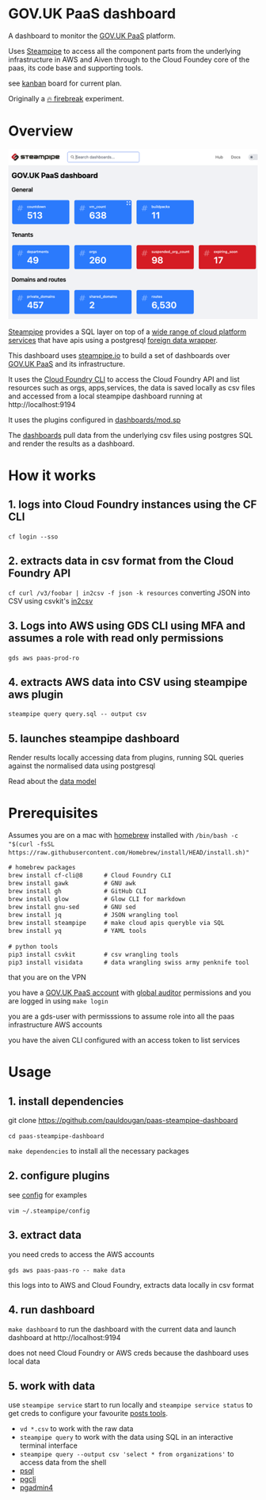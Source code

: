 
# GOV.UK PaaS dashboard

A dashboard to monitor the [GOV.UK PaaS](https://cloud.service.gov.uk) platform.

Uses [Steampipe](https://steampipe.io/) to access all the component parts from the underlying infrastructure in AWS and Aiven through to the Cloud Foundey core of the paas, its code base and supporting tools.
 

see [kanban](https://github.com/pauldougan/paas-steampipe-dashboard/projects/1) board for current plan.

Originally a [:fire: firebreak](https://insidegovuk.blog.gov.uk/2018/05/03/firebreaks-on-gov-uk/) experiment.

# Overview

![screenshot of the dashboard](docs/screenshot.png)

[Steampipe](https://steampipe.io) provides a SQL layer on top of a [wide range of cloud platform services](https://hub.steampipe.io/plugins) that have apis using a postgresql [foreign data wrapper](https://github.com/turbot/steampipe-postgres-fdw). 

This dashboard uses [steampipe.io](https://steampipe.io) to build a set of dashboards over [GOV.UK PaaS](https://cloud.service.gov.uk) and its infrastructure.

It uses the [Cloud Foundry CLI](https://github.com/cloudfoundry/cli) to access the Cloud Foundry API and list resources such as orgs, apps,services, 
the data is saved locally as csv files and accessed from a local steampipe dashboard running at http://localhost:9194

It uses the plugins configured in [dashboards/mod.sp](dashboards/mod.sp)

The [dashboards](/dashboards) pull data from the underlying csv files using postgres SQL and render the results as a dashboard.

# How it works

## 1. logs into Cloud Foundry instances using the CF CLI 

`cf login --sso`

## 2. extracts data in csv format from the Cloud Foundry API 


`cf curl /v3/foobar | in2csv -f json -k resources` converting JSON into CSV using csvkit's [in2csv](https://csvkit.readthedocs.io/en/latest/scripts/in2csv.html)

## 3. Logs into AWS using GDS CLI using MFA and assumes a role with read only permissions 

`gds aws paas-prod-ro`

## 4. extracts AWS data into CSV using steampipe aws plugin

`steampipe query query.sql -- output csv`

## 5. launches steampipe dashboard

Render results locally accessing data from plugins, running SQL queries against the normalised data using postgresql

Read about the [data model](docs/datamodel.md)

# Prerequisites

Assumes you are on a mac with [homebrew](https://brew.sh) installed with `/bin/bash -c "$(curl -fsSL https://raw.githubusercontent.com/Homebrew/install/HEAD/install.sh)"`

```
# homebrew packages
brew install cf-cli@8      # Cloud Foundry CLI
brew install gawk          # GNU awk
brew install gh            # GitHub CLI
brew install glow          # Glow CLI for markdown 
brew install gnu-sed       # GNU sed
brew install jq            # JSON wrangling tool
brew install steampipe     # make cloud apis queryble via SQL 
brew install yq            # YAML tools

# python tools
pip3 install csvkit        # csv wrangling tools
pip3 install visidata      # data wrangling swiss army penknife tool
```
that you are on the VPN 

you have a [GOV.UK PaaS account](https://cloud.service.gov.uk) with [global auditor](https://docs.cloudfoundry.org/concepts/roles.html#permissions) permissions and you are logged in using `make login`

you are a gds-user with permisssions to assume role into all the paas infrastructure AWS accounts

you have the aiven CLI configured with an access token to list services  


# Usage

## 1. install dependencies

git clone https://pgithub.com/pauldougan/paas-steampipe-dashboard

`cd paas-steampipe-dashboard`

`make dependencies` to install all the necessary packages                       

## 2. configure plugins

see [config](config) for examples

`vim ~/.steampipe/config`

## 3. extract data

you need creds to access the AWS accounts

`gds aws paas-paas-ro -- make data`

this logs into to AWS and Cloud Foundry, extracts data locally in csv format 

## 4. run dashboard 
  
`make dashboard` to run the dashboard with the current data and launch dashboard at http://localhost:9194

does not need Cloud Foundry or AWS creds because the dashboard uses local data

## 5. work with data

use `steampipe service` start to run locally and `steampipe service status` to get creds to configure your favourite [posts tools](https://github.com/dhamaniasad/awesome-postgres#gui). 

- `vd *.csv` to work with the raw data
- `steampipe query` to work with the data using SQL in an interactive terminal interface
- `steampipe query --output csv 'select * from organizations'` to access data from the shell
- [psql](https://www.postgresql.org/docs/current/app-psql.html)
- [pgcli](https://github.com/dbcli/pgcli)
- [pgadmin4](https://www.pgadmin.org/)





